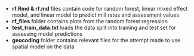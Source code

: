 - **rf.Rmd & rf.md** files contain code for random forest, linear mixed effect model, and linear model to predict mill rates and assessment values
- **rf_files** folder contains plots from the random forest regression
- **test_train_data.txt** loads the data split into training and test set for assessing model predictions
- **geocoding** folder contains relevant files for the attempt made to use spatial model on the data

